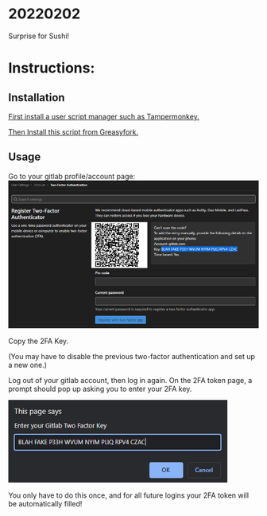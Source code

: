 # 20220202
Surprise for Sushi!

# Instructions:

## Installation
[First install a user script manager such as Tampermonkey.](https://greasyfork.org/en) 

[Then Install this script from Greasyfork.](https://greasyfork.org/en/scripts/440222-gitlab-2fa-token-input)

## Usage
Go to your gitlab profile/account page:
![gitlab2fa](docs/images/gitlab2fa.png)

Copy the 2FA Key.

(You may have to disable the previous two-factor authentication and set up a new one.)

Log out of your gitlab account, then log in again.
On the 2FA token page, a prompt should pop up asking you to enter your 2FA key.

![inputPrompt](docs/images/inputPrompt.png)

You only have to do this once, and for all future logins your 2FA token will be automatically filled!